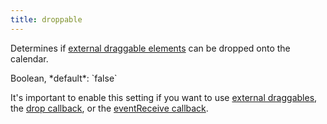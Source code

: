 ```yaml
---
title: droppable
---
```


Determines if [external draggable elements](external-dragging) can be dropped onto the calendar.

<div class='spec' markdown='1'>
Boolean, *default*: `false`
</div>

It's important to enable this setting if you want to use [external draggables](external-dragging), the [drop callback](drop), or the [eventReceive callback](eventReceive).
